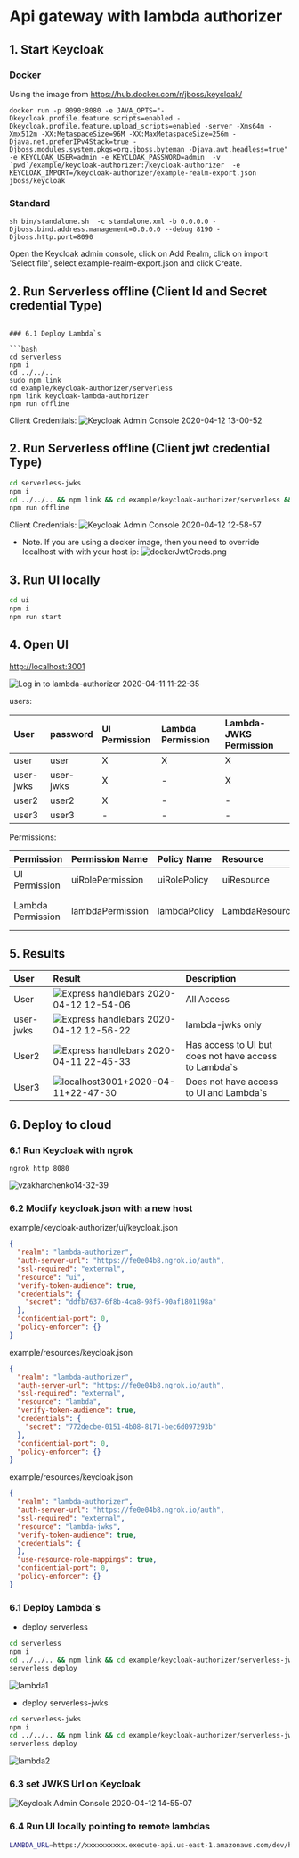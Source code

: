 # Api gateway with lambda authorizer

## 1. Start Keycloak

### Docker
Using the image from https://hub.docker.com/r/jboss/keycloak/
```
docker run -p 8090:8080 -e JAVA_OPTS="-Dkeycloak.profile.feature.scripts=enabled -Dkeycloak.profile.feature.upload_scripts=enabled -server -Xms64m -Xmx512m -XX:MetaspaceSize=96M -XX:MaxMetaspaceSize=256m -Djava.net.preferIPv4Stack=true -Djboss.modules.system.pkgs=org.jboss.byteman -Djava.awt.headless=true" -e KEYCLOAK_USER=admin -e KEYCLOAK_PASSWORD=admin  -v `pwd`/example/keycloak-authorizer:/keycloak-authorizer  -e KEYCLOAK_IMPORT=/keycloak-authorizer/example-realm-export.json  jboss/keycloak
```
###  Standard
```
sh bin/standalone.sh  -c standalone.xml -b 0.0.0.0 -Djboss.bind.address.management=0.0.0.0 --debug 8190 -Djboss.http.port=8090
```
Open the Keycloak admin console, click on Add Realm, click on import 'Select file', select example-realm-export.json and click Create.

## 2. Run Serverless offline (Client Id and Secret credential Type)

```

### 6.1 Deploy Lambda`s

```bash
cd serverless
npm i
cd ../../..
sudo npm link
cd example/keycloak-authorizer/serverless
npm link keycloak-lambda-authorizer
npm run offline
```
Client Credentials:
![Keycloak Admin Console 2020-04-12 13-00-52](../../docs/Keycloak%20Admin%20Console%202020-04-12%2013-00-52.png)

## 2. Run Serverless offline (Client jwt credential Type)
```bash
cd serverless-jwks
npm i
cd ../../.. && npm link && cd example/keycloak-authorizer/serverless && npm link keycloak-lambda-authorizer
npm run offline
```

Client Credentials:
![Keycloak Admin Console 2020-04-12 12-58-57](../../docs/Keycloak%20Admin%20Console%202020-04-12%2012-58-57.png)
- Note. If you are using a docker image, then you need to override localhost with  with your host ip:
![dockerJwtCreds.png](../../docs/dockerJwtCreds.png)


## 3. Run UI locally

```bash
cd ui
npm i
npm run start
```

## 4. Open UI
[http://localhost:3001](http://localhost:3001)

![Log in to lambda-authorizer 2020-04-11 11-22-35](../../docs/Log%20in%20to%20lambda-authorizer%202020-04-11%2011-22-35.png)

users:

| User      | password  | UI Permission | Lambda Permission | Lambda-JWKS Permission |
|:----------|:----------|:--------------|:------------------|:-----------------------|
| user      | user      | X             | X                 | X                      |
| user-jwks | user-jwks | X             | -                 | X                      |
| user2     | user2     | X             | -                 | -                      |
| user3     | user3     | -             | -                 | -                      |

Permissions:

| Permission        | Permission Name  | Policy Name  | Resource       | Action                      |
|:------------------|:-----------------|:-------------|:---------------|:----------------------------|
| UI Permission     | uiRolePermission | uiRolePolicy | uiResource     | Access To UI                |
| Lambda Permission | lambdaPermission | lambdaPolicy | LambdaResource | Permission To Invoke Lambda |

## 5. Results

| User      | Result                                                                                                 | Description                                           |
|:----------|:-------------------------------------------------------------------------------------------------------|:------------------------------------------------------|
| User      | ![Express handlebars 2020-04-12 12-54-06](../../docs/Express%20handlebars%202020-04-12%2012-54-06.png) | All Access                                            |
| user-jwks | ![Express handlebars 2020-04-12 12-56-22](../../docs/Express%20handlebars%202020-04-12%2012-56-22.png) | lambda-jwks only                                      |
| User2     | ![Express handlebars 2020-04-11 22-45-33](../../docs/Express%20handlebars%202020-04-12%2012-57-43.png) | Has access to UI but does not have access to Lambda`s |
| User3     | ![localhost3001+2020-04-11+22-47-30](../../docs/localhost3001%2B2020-04-11%2B22-47-30.png)             | Does not have access to UI and Lambda`s               |

## 6. Deploy to cloud
### 6.1 Run Keycloak with ngrok
```console
ngrok http 8080
```
![vzakharchenko14-32-39](../../docs/vzakharchenko14-32-39.png)
### 6.2 Modify keycloak.json with a new host

example/keycloak-authorizer/ui/keycloak.json
```json
{
  "realm": "lambda-authorizer",
  "auth-server-url": "https://fe0e04b8.ngrok.io/auth",
  "ssl-required": "external",
  "resource": "ui",
  "verify-token-audience": true,
  "credentials": {
    "secret": "ddfb7637-6f8b-4ca8-98f5-90af1801198a"
  },
  "confidential-port": 0,
  "policy-enforcer": {}
}
```

example/resources/keycloak.json
```json
{
  "realm": "lambda-authorizer",
  "auth-server-url": "https://fe0e04b8.ngrok.io/auth",
  "ssl-required": "external",
  "resource": "lambda",
  "verify-token-audience": true,
  "credentials": {
    "secret": "772decbe-0151-4b08-8171-bec6d097293b"
  },
  "confidential-port": 0,
  "policy-enforcer": {}
}
```
example/resources/keycloak.json
```json
{
  "realm": "lambda-authorizer",
  "auth-server-url": "https://fe0e04b8.ngrok.io/auth",
  "ssl-required": "external",
  "resource": "lambda-jwks",
  "verify-token-audience": true,
  "credentials": {
  },
  "use-resource-role-mappings": true,
  "confidential-port": 0,
  "policy-enforcer": {}
}
```

### 6.1 Deploy Lambda`s
- deploy serverless
```bash
cd serverless
npm i
cd ../../.. && npm link && cd example/keycloak-authorizer/serverless-jwks && npm link keycloak-lambda-authorizer
serverless deploy
```
![lambda1](../../docs/lambda1.png)

- deploy serverless-jwks
```bash
cd serverless-jwks
npm i
cd ../../.. && npm link && cd example/keycloak-authorizer/serverless-jwks && npm link keycloak-lambda-authorizer
serverless deploy
```
![lambda2](../../docs/lambda2.png)
### 6.3 set JWKS Url on Keycloak
![Keycloak Admin Console 2020-04-12 14-55-07](../../docs/Keycloak%20Admin%20Console%202020-04-12%2014-55-07.png)
### 6.4 Run UI locally pointing to remote lambdas
```bash
LAMBDA_URL=https://xxxxxxxxxx.execute-api.us-east-1.amazonaws.com/dev/hello LAMBDA_JWKS_URL=https://yyyyyyyyyy.execute-api.us-east-1.amazonaws.com/dev/hello node index.js
```
